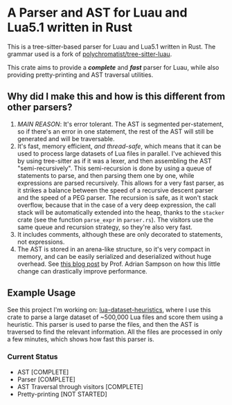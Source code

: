 # A Parser and AST for Luau and Lua5.1 written in Rust

This is a tree-sitter-based parser for Luau and Lua5.1 written in Rust.
The grammar used is a fork of [polychromatist/tree-sitter-luau](https://github.com/cassanof/tree-sitter-luau).

This crate aims to provide a **_complete_** and **_fast_** parser for Luau, while also providing
pretty-printing and AST traversal utilities.

## Why did I make this and how is this different from other parsers?

1. _MAIN REASON_: It's error tolerant. The AST is segmented per-statement, so if there's an error in one statement, the rest of the AST will still be generated and will be traversable.
2. It's fast, memory efficient, _and thread-safe_, which means that it can be used to process large datasets of Lua files in parallel.
   I've achieved this by using tree-sitter as if it was a lexer, and then assembling the AST "semi-recursively".
   This semi-recursion is done by using a queue of statements to parse, and then parsing them one by one,
   while expressions are parsed recursively. This allows for a very fast parser, as it strikes a balance
   between the speed of a recursive descent parser and the speed of a PEG parser. The recursion is safe,
   as it won't stack overflow, because that in the case of a very deep expression, the call stack will be
   automatically extended into the heap, thanks to the `stacker` crate (see the function `parse_expr` in `parser.rs`).
   The visitors use the same queue and recursion strategy, so they're also very fast.
3. It includes comments, although these are only decorated to statements, not expressions.
4. The AST is stored in an arena-like structure, so it's very compact in memory, and can be easily
   serialized and deserialized without huge overhead. See [this blog post](https://www.cs.cornell.edu/~asampson/blog/flattening.html) by Prof. Adrian Sampson
   on how this little change can drastically improve performance.

## Example Usage

See this project I'm working on: [lua-dataset-heuristics](https://github.com/cassanof/lua-dataset-heuristics),
where I use this crate to parse a large dataset of ~500,000 Lua files and score them using a heuristic.
This parser is used to parse the files, and then the AST is traversed to find the relevant information.
All the files are processed in only a few minutes, which shows how fast this parser is.

### Current Status

- AST [COMPLETE]
- Parser [COMPLETE]
- AST Traversal through visitors [COMPLETE]
- Pretty-printing [NOT STARTED]
